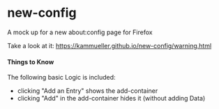 # new-config
A mock up for a new about:config page for Firefox


Take a look at it: https://kammueller.github.io/new-config/warning.html


#### Things to Know ####
The following basic Logic is included:
- clicking "Add an Entry" shows the add-container
- clicking "Add" in the add-container hides it (without adding Data)
